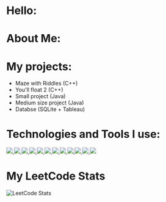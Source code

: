 # Hello:

# About Me:

# My projects:
- Maze with Riddles (C++)
- You'll float 2 (C++)
- Small project (Java)
- Medium size project (Java)
- Databse (SQLite + Tableau)

# Technologies and Tools I use:
<p align="left">
  <a href="https://www.cplusplus.com/" target="_blank"> <img src="https://img.shields.io/badge/C++-00599C?style=flat&logo=c%2B%2B&logoColor=white"/> </a>
  <a href="https://en.wikipedia.org/wiki/C_(programming_language)" target="_blank"> <img src="https://img.shields.io/badge/C-00599C?style=flat&logo=c&logoColor=white"/> </a>
  <a href="https://www.java.com" target="_blank"> <img src="https://img.shields.io/badge/Java-007396?style=flat&logo=java&logoColor=white"/> </a>
  <a href="https://www.python.org" target="_blank"> <img src="https://img.shields.io/badge/Python-3776AB?style=flat&logo=python&logoColor=white"/> </a>
  <a href="https://www.mysql.com/" target="_blank"> <img src="https://img.shields.io/badge/SQL-4479A1?style=flat&logo=mysql&logoColor=white"/> </a>
  <a href="https://www.javascript.com/" target="_blank"> <img src="https://img.shields.io/badge/JavaScript-F7DF1E?style=flat&logo=javascript&logoColor=black"/> </a>
  <a href="https://git-scm.com/" target="_blank"> <img src="https://img.shields.io/badge/Git-F05032?style=flat&logo=git&logoColor=white"/> </a>
  <a href="https://www.markdownguide.org/" target="_blank"> <img src="https://img.shields.io/badge/Markdown-000000?style=flat&logo=markdown&logoColor=white"/> </a>
  <a href="https://www.uml.org/" target="_blank"> <img src="https://img.shields.io/badge/UML-ffffff?style=flat&logoColor=black"/> </a>
  <a href="https://ontouml.org/" target="_blank"> <img src="https://img.shields.io/badge/OntoUML-7952B3?style=flat&logoColor=white"/> </a>
  <a href="https://pub.archimate.nl/" target="_blank"> <img src="https://img.shields.io/badge/ArchiMate-003366?style=flat&logoColor=white"/> </a>
  <a href="https://sparxsystems.com/" target="_blank"> <img src="https://img.shields.io/badge/Enterprise%20Architect-003B75?style=flat&logoColor=white"/> </a>
</p>

# My LeetCode Stats
![LeetCode Stats](https://leetcode-stats-six.vercel.app/api?username=your-leetcode-error_ree)